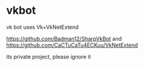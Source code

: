 # vkbot    
vk bot uses Vk+VkNetExtend    

https://github.com/Badman12/SharpVkBot and https://github.com/CaCTuCaTu4ECKuu/VkNetExtend 

its private project, please ignore it     
